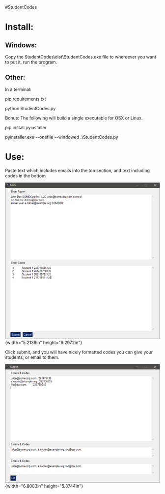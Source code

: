 #StudentCodes

Install:
========

Windows:
--------

Copy the StudentCodes\\dist\\StudentCodes.exe file to whereever you want
to put it, run the program.

Other: 
-------

In a terminal:

pip requirements.txt

python StudentCodes.py

Bonus: The following will build a single executable for OSX or Linux.

pip install pyinstaller

pyinstaller.exe \--onefile \--windowed .\\StudentCodes.py

Use:
====

Paste text which includes emails into the top section, and text
including codes in the bottom

![](https://github.com/nicholasbernstein/StudentCodes/blob/master/Screenshot.PNG){width="5.2138in"
height="6.2972in"}

Click submit, and you will have nicely formatted codes you can give your
students, or email to them.

![](https://github.com/nicholasbernstein/StudentCodes/blob/master/Screenshot2.PNG){width="6.8083in"
height="5.3744in"}
